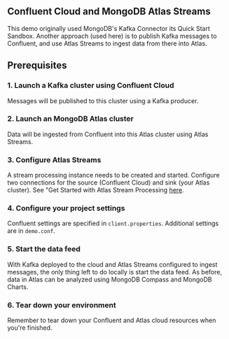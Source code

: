 ## Confluent Cloud and MongoDB Atlas Streams

This demo originally used MongoDB's Kafka Connector its Quick Start Sandbox. Another approach (used here) is to publish Kafka messages to Confluent, and use Atlas Streams to ingest data from there into Atlas. 

## Prerequisites

### 1. Launch a Kafka cluster using Confluent Cloud

Messages will be published to this cluster using a Kafka producer.

### 2. Launch an MongoDB Atlas cluster

Data will be ingested from Confluent into this Atlas cluster using Atlas Streams.

### 3. Configure Atlas Streams

A stream processing instance needs to be created and started. Configure two connections for the source (Confluent Cloud) and sink (your Atlas cluster). See "Get Started with Atlas Stream Processing [here](https://www.mongodb.com/docs/atlas/atlas-sp/tutorial/).

### 4. Configure your project settings

Confluent settings are specified in `client.properties`. Additional settings are in `demo.conf`. 

### 5. Start the data feed

With Kafka deployed to the cloud and Atlas Streams configured to ingest messages, the only thing left to do locally is start the data feed. As before, data in Atlas can be analyzed using MongoDB Compass and MongoDB Charts. 

### 6. Tear down your environment

Remember to tear down your Confluent and Atlas cloud resources when you're finished.


